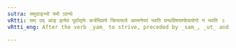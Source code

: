 ```yaml
---
sutra: समुदाङ्भ्यो यमो ऽग्रन्थे
vRtti: सम् उद् आङ् इत्येवं पूर्वाद्यमेः कर्त्रभिप्राये क्रियाफले आत्मनेपदं भवति ग्रन्थविषयश्चेत्प्रयोगो न भवति ॥
vRtti_eng: After the verb _yam_ to strive, preceded by _sam_, _ut_ and _an_, when it does not refer to a book, the _Atmanepada_ is employed, when the fruit of the action accrues to the agent.

---
```

